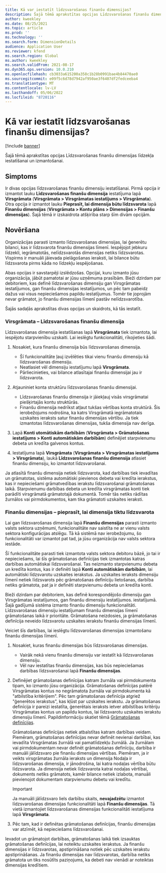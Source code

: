 ```yaml
---
title: Kā var iestatīt līdzsvarošanas finanšu dimensijas?
description: Šajā tēmā aprakstītas opcijas Līdzsvarošanas finanšu dimensijas līdzekļa iestatīšanai un izmantošanai.
author: kweekley
ms.date: 08/25/2021
ms.topic: article
ms.prod: ''
ms.technology: ''
ms.search.form: DimensionDetails
audience: Application User
ms.reviewer: kfend
ms.search.region: Global
ms.author: kweekley
ms.search.validFrom: 2021-08-17
ms.dyn365.ops.version: 10.0.210
ms.openlocfilehash: cb3033a615200a358c1b28b0991bae4b84470ae0
ms.sourcegitcommit: e09f5c6d78d7942af950ae3f6407df2fedceeba4
ms.translationtype: MT
ms.contentlocale: lv-LV
ms.lasthandoff: 05/06/2022
ms.locfileid: "8720116"
---
```

# <a name="how-do-i-set-up-balancing-financial-dimensions"></a>Kā var iestatīt līdzsvarošanas finanšu dimensijas?

[!include [banner](../includes/banner.md)]

Šajā tēmā aprakstītas opcijas Līdzsvarošanas finanšu dimensijas līdzekļa iestatīšanai un izmantošanai.

## <a name="symptom"></a>Simptoms

Ir divas opcijas līdzsvarošanas finanšu dimensiju iestatīšanai. Pirmā opcija ir izmantot lauku **Līdzsvarošanas finanšu dimensija** iestatījuma lapā **Virsgrāmata** (**Virsgrāmata \> Virsgrāmatas iestatījums \> Virsgrāmata**). Otra opcija ir izmantot lauku **Pieprasīt, lai dimensija būtu līdzsvarota** lapā **Finanšu dimensijas** (**Virsgrāmata > Kontu plāns \> Dimensijas \> Finanšu dimensijas**). Šajā tēmā ir izskaidrota atšķirība starp šīm divām opcijām.

## <a name="resolution"></a>Novēršana

Organizācijas parasti izmanto līdzsvarošanas dimensijas, lai ģenerētu bilanci, kas ir līdzsvarota finanšu dimensijas līmenī. Iespējojot jebkuru līdzekli, iegrāmatotās, nelīdzsvarotās dimensijas netiks līdzsvarotas. Vispirms ir manuāli jāievada pielāgošanas ieraksti, lai bilance būtu līdzsvarota pirms kāda no līdzekļu iespējošanas.

Abas opcijas ir savstarpēji izslēdzošas. Opcijai, kuru izmanto jūsu organizācija, jābūt pamatotai ar jūsu uzņēmuma prasībām. Bieži dzirdam par debitoriem, kas definē līdzsvarošanas dimensiju gan Virsgrāmatas iestatījumos, gan finanšu dimensijas iestatījumos, un pēc tam pabeidz dažus vai visus nepieciešamos papildu iestatījumus. Tomēr tie joprojām nevar grāmatot, jo finanšu dimensijas līmenī pastāv nelīdzsvarotība.

Šajās sadaļās aprakstītas divas opcijas un skaidrots, kā tās iestatīt.

### <a name="ledger--balancing-financial-dimension"></a>Virsgrāmata – Līdzsvarošanas finanšu dimensija

Līdzsvarošanas dimensija iestatīšanas lapā **Virsgrāmata** tiek izmantota, lai iespējotu starpvienību uzskaiti. Lai ieslēgtu funkcionalitāti, rīkojieties šādi.

1. Nosakiet, kura finanšu dimensija būs līdzsvarošanas dimensija.

    - Šī funkcionalitāte ļauj izvēlēties tikai vienu finanšu dimensiju kā līdzsvarošanas dimensiju.
    - Neatlasiet vēl dimensiju iestatījumu lapā **Virsgrāmata**.
    - Pārliecinieties, vai bilance atlasītajai finanšu dimensijai jau ir līdzsvarota.

2. Atjauniniet konta struktūru līdzsvarošanas finanšu dimensijai.

    - Līdzsvarošanas finanšu dimensija ir jāiekļauj visās virsgrāmatai piešķirtajās kontu struktūrās.
    - Finanšu dimensija nedrīkst atļaut tukšas vērtības konta struktūrā. Šis ierobežojums nodrošina, ka katrs Virsgrāmatā iegrāmatotais uzskaites ieraksts satur finanšu dimensijas vērtību. Ja tiek izmantotas līdzsvarošanas dimensijas, tukša dimensija nav derīga.

3. Lapā **Konti utomātiskām darbībām** (**Virsgrāmata \> Grāmatošanas iestatījums \> Konti automātiskām darbībām**) definējiet starpvienumu debeta un kredīta galvenos kontus.
4. Iestatījuma lapā **Virsgrāmata** (**Virsgrāmata \> Virsgrāmatas iestatījums \> Virsgrāmata**), laukā **Līdzsvarošanas finanšu dimensija** atlasiet finanšu dimensiju, ko izmantot līdzsvarošanai.

Ja atlasītā finanšu dimensija netiek līdzsvarota, kad darbības tiek ievadītas un grāmatotas, sistēma automātiski pievienos debeta vai kredīta ierakstus, kas ir nepieciešami grāmatvedības ierakstu līdzsvarošanai grāmatošanas laikā. Starpvienumu darbības debeta un kredīta virsgrāmatas konti tiek parādīti virsgrāmatā grāmatotajā dokumentā. Tomēr tās netiks rādītas žurnālos vai pirmdokumentos, kam tika grāmatoti uzskaites ieraksti.

### <a name="financial-dimensions--require-the-dimension-to-be-balanced"></a>Finanšu dimensijas – pieprasīt, lai dimensija tiktu līdzsvarota

Lai gan līdzsvarošanas dimensija lapā **Finanšu dimensijas** parasti izmanto valsts sektora uzņēmumi, funkcionalitāte nav saistīta ne ar vienu valsts sektora konfigurācijas atslēgu. Tā kā sistēmā nav ierobežojumu, šo funkcionalitāti var izmantot pat tad, ja jūsu organizācija nav valsts sektora iestāde.

Šī funkcionalitāte parasti tiek izmantota valsts sektora debitoru bāzē, jo tai ir nepieciešams, lai šīs grāmatošanas definīcijas tiek izmantotas katras darbības automātiskai līdzsvarošanai. Tas neizmanto starpvienumu debeta un kredīta kontus, kas ir definēti lapā **Konti automātiskām darbībām**, lai automātiski līdzsvarotu uzskaites ierakstus. Ja uzskaites ieraksts dimensiju līmenī netiek līdzsvarots pēc grāmatošanas definīciju lietošanas, darbība netiks grāmatota, pat ja ir definēti starpvienumu debeta un kredīta konti.

Bieži dzirdam par debitoriem, kas definē korespondējošo dimensiju gan Virsgrāmatas iestatījumos, gan finanšu dimensiju iestatījumos. iestatījumā. Šajā gadījumā sistēma izmanto finanšu dimensiju funkcionalitāti. Līdzsvarošanas dimensiju iestatījumam finanšu dimensijas līmenī grāmatošanas laikā ir prioritāte. Grāmatošana neizdosies, ja grāmatošanas definīcija neveido līdzsvarotu uzskaites ierakstu finanšu dimensijas līmenī.

Veiciet šīs darbības, lai ieslēgtu līdzsvarošanas dimensijas izmantošanu finanšu dimensijas līmenī.

1. Nosakiet, kuras finanšu dimensijas būs līdzsvarošanas dimensijas.

    - Vairāk nekā vienu finanšu dimensiju var iestatīt kā līdzsvarošanas dimensiju.
    - Vēl nav iestatītas finanšu dimensijas, kas būs nepieciešamas darbības līdzsvarošanai lapā **Finanšu dimensijas**.

2. Definējiet grāmatošanas definīcijas katram žurnāla vai pirmdokumenta tipam, ko izmanto jūsu organizācija. Grāmatošanas definīcijas patērē Virsgrāmatas kontus no negrāmatota žurnāla vai pirmdokumenta kā "atbilstība kritērijiem". Pēc tam grāmatošanas definīcija atgriež "ģenerētos ierakstus", kas kļūst par uzskaites ierakstu. Ja grāmatošanas definīcija ir pareizi iestatīta, ģenerētais ieraksts ietver atbilstības kritēriju Virsgrāmatas kontus un papildu kontus, lai līdzsvarotu uzskaites ierakstu dimensiju līmenī. Papildinformāciju skatiet tēmā [Grāmatošanas definīcijas](posting-definitions.md). 
   
   Grāmatošanas definīcijas netiek atbalstītas katram darbības veidam. Piemēram, grāmatošanas definīcijas nevar definēt nevienai darbībai, kas ievadīta Virsgrāmatas žurnālā vai pamatlīdzekļu žurnālā. Ja žurnālam vai pirmdokumentam nevar definēt grāmatošanas definīciju, darbība ir manuāli jālīdzsvaro pie finanšu dimensijas vērtības. Piemēram, ja ir veikts virsgrāmatas žurnāla ieraksts un dimensija Nodaļa ir līdzsvarošanas dimensija, ir jānodrošina, lai katra nodaļas vērtība būtu līdzsvarota.  Ja dimensija netiek līdzsvarota katrai nodaļas vērtībai, dokuments netiks grāmatots, kamēr bilance netiek izlabota, manuāli pievienojot dokumentam starpvienumu debetu vai kredītu. 

    > [!IMPORTANT]
    > Ja manuāli jālīdzsvaro liels darbību skaits, **nevajadzētu** izmantot līdzsvarošanas dimensijas funkcionalitāti lapā **Finanšu dimensijas**. Tā vietā izmantojiet līdzsvarošanas dimensijas funkcionalitāti iestatījuma lapā **Virsgrāmata**.

3. Pēc tam, kad ir definētas grāmatošanas definīcijas, finanšu dimensijas var atzīmēt, kā nepieciešams līdzsvarošanai.

Ievadot un grāmatojot darbības, grāmatošanas laikā tiek izsauktas grāmatošanas definīcijas, lai noteiktu uzskaites ierakstus. Ja finanšu dimensijas ir līdzsvarotas, apstiprināšana notiek pēc uzskaites ierakstu apstiprināšanas. Ja finanšu dimensijas nav līdzsvarotas, darbība netiks grāmatota un tiks nosūtīts paziņojums, ka debeti nav vienādi ar noteiktas dimensijas kredītiem.
